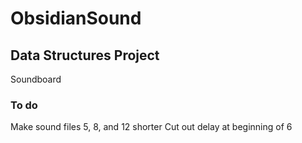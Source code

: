 # ObsidianSound

## Data Structures Project
Soundboard

### To do
Make sound files 5, 8, and 12 shorter
Cut out delay at beginning of 6
